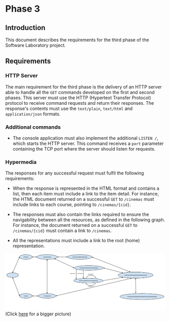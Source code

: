 # Phase 3

## Introduction

This document describes the requirements for the third phase of the Software Laboratory project.

## Requirements

### HTTP Server

The main requirement for the third phase is the delivery of an HTTP server able to handle all the `GET` commands developed on the first and second phases.
This server must use the HTTP (Hypertext Transfer Protocol) protocol to receive command requests and return their responses.
The response's contents must use the `text/plain`, `text/html` and `application/json` formats.

### Additional commands ###

* The console application must also implement the additional `LISTEN /`, which starts the HTTP server. This command receives a `port` parameter containing the TCP port where the server should listen for requests.

### Hypermedia

The responses for any successful request must fulfil the following requirements:

* When the response is represented in the HTML format and contains a list, then each item must include a link to the item detail.
For instance, the HTML document returned on a successful `GET` to `/cinemas` must include links to each course, pointing to `/cinemas/{cid}`.

* The responses must also contain the links required to ensure the navigability between all the resources, as defined in the following graph.
For instance, the document returned on a successful `GET` to `/cinemas/{cid}` must contain a link to `/cinemas`.

* All the representations must include a link to the root (home) representation.

![Link graph](/wiki/img/LS_Cinemas.png)
(Click [here](/wiki/img/LS_Cinemas.png) for a bigger picture)